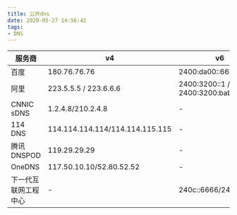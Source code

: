 ```yaml
---
title: 公共dns
date: 2020-05-27 14:56:42
tags:
- DNS
---
```



| 服务商               | v4                              | v6                               |
| -------------------- | ------------------------------- | -------------------------------- |
| 百度                 | 180.76.76.76                    | 2400:da00::6666                  |
| 阿里                 | 223.5.5.5 / 223.6.6.6           | 2400:3200::1 / 2400:3200:baba::1 |
| CNNIC sDNS           | 1.2.4.8/210.2.4.8               | -                                |
| 114 DNS              | 114.114.114.114/114.114.115.115 | -                                |
| 腾讯DNSPOD           | 119.29.29.29                    | -                                |
| OneDNS               | 117.50.10.10/52.80.52.52        | -                                |
| 下一代互联网工程中心 | -                               | 240c::6666/240c::6644            |

